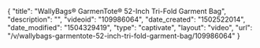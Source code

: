 {
    "title": "WallyBags&reg; GarmenTote&reg; 52-Inch Tri-Fold Garment Bag",
    "description": "",
    "videoid": "109986064",
    "date_created": "1502522014",
    "date_modified": "1504329419",
    "type": "captivate",
    "layout": "video",
    "url": "\/v\/wallybags-garmentote-52-inch-tri-fold-garment-bag\/109986064"
}